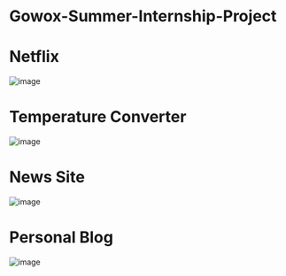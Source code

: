 # Gowox-Summer-Internship-Project
# Netflix
![image](https://github.com/PiyushRaj714/Gowox-Summer-Internship-Project/assets/84971685/593bb909-d991-4138-a09d-4d4e45fa81da)

# Temperature Converter
![image](https://github.com/PiyushRaj714/Gowox-Summer-Internship-Project/assets/84971685/bb51d87f-f6b0-4d44-b0f1-2497e34b79df)

# News Site
![image](https://github.com/PiyushRaj714/Gowox-Summer-Internship-Project/assets/84971685/0c6d247f-1aa6-4e95-b718-25c9afe48824)

# Personal Blog
![image](https://github.com/PiyushRaj714/Gowox-Summer-Internship-Project/assets/84971685/76ebff6b-551e-48b5-a577-270354220cbd)

